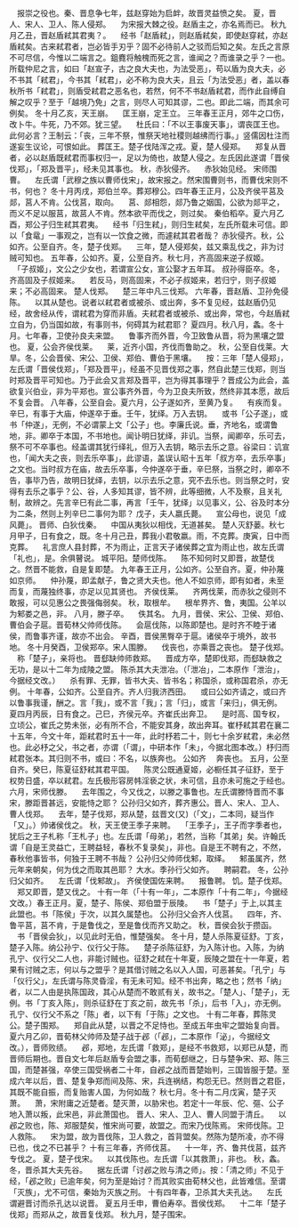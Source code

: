 <!-- { "loadSidebar": true } -->
　报崇之役也。秦、晋息争七年，兹赵穿始为启衅，故晋灵益愤之矣。
夏，晋人、宋人、卫人、陈人侵郑。
　为宋报大棘之役。赵盾主之，亦名焉而已。
秋九月乙丑，晋赵盾弒其君夷？。
　经书「赵盾弒」，则赵盾弒矣，即使赵穿弒，亦赵盾弒矣。古来弒君者，岂必皆手刃乎？固不必待前人之驳而后知之矣。左氏之言原不可尽信，今惟以二端言之。鉏麑将触槐而死之言，谁闻之？而谁录之乎？一也。所载仲尼之言，如曰「赵宣子，古之良大夫也，为法受恶」，苟以盾为良大夫，必不书其「弒君」，今书其「弒君」，必不称为良大夫，且云「为法受恶」者，盖以春秋所书「弒君」，则盾受弒君之恶名也，若然，何不不书赵盾弒君，而作此自缚自解之叹乎？至于「越境乃免」之言，则尽人可知其谬，二也。即此二端，而其余可例矣。
冬十月乙亥，天王崩。
　匡王崩，定王立。
三年春王正月，郊牛之口伤，改卜牛。牛死，乃不郊。犹三望。
　杜氏曰：「不以王事废天事」，谓丧匡王也。此何必言？王制云：「丧，三年不祭，惟祭天地社稷则越绋而行事。」竖儒因杜注而遂妄生议论，可恨如此。
葬匡王。楚子伐陆浑之戎。夏，楚人侵郑。
　郑复从晋者，必以赵盾既弒君而事权归一，足以为倚也，故楚人侵之。左氏因此遂谓「晋侯伐郑」，「郑及晋平」，经未见其事也。
秋，赤狄侵齐。
　赤狄始见经。
宋师围曹。
　左氏谓「武穆之族以曹师伐宋」，故宋报之。然宋围曹则书，而曹伐宋则不书，何也？
冬十月丙戌，郑伯兰卒。葬郑穆公。四年春王正月，公及齐侯平莒及郯，莒人不肯。公伐莒，取向。
　莒、郯相怨，郯乃鲁之姻国，公欲为郯平之，而义不足以服莒，故莒人不肯。然本欲平而伐之，则过矣。
秦伯稻卒。夏六月乙酉，郑公子归生弒其君夷。
　经书「归生弒」，则归生弒矣，左氏所载未可信。即以「食鼋」一事观之，岂有以一饮食之微，而遽弒其君者哉？
赤狄侵齐。秋，公如齐。公至自齐。冬，楚子伐郑。
　三年，楚人侵郑矣，兹又乘乱伐之，非为讨贼可知也。
五年春，公如齐。夏，公至自齐。秋七月，齐高固来逆子叔姬。
　「子叔姬」，文公之少女也，若谓宣公女，宣公娶才五年耳。
叔孙得臣卒。冬，齐高固及子叔姬来。
　若反马，则高固来，不必子叔姬来，若归宁，则子叔姬来；不必高固来。
楚人伐郑。
　楚三年中凡三伐郑。
六年春，晋赵盾、卫孙免侵陈。
　以其从楚也。说者以弒君者或被杀、或出奔，多不复见经，兹赵盾仍见经，故舍经从传，谓弒君为穿而非盾。夫弒君者或被杀、或出奔，常也，今赵盾弒立自为，仍当国如故，有事则书，何碍其为弒君耶？
夏四月。秋八月，螽。冬十月。七年春，卫使孙良夫来盟。
　鲁事齐而外晋，今卫致鲁从晋，将为黑壤之盟也。
夏，公会齐侯伐莱。
　莱，近齐小国，齐伐而鲁助之。
秋，公至自伐莱。大旱。冬，公会晋侯、宋公、卫侯、郑伯、曹伯于黑壤。
　按：三年「楚人侵郑」，左氏谓「晋侯伐郑」，「郑及晋平」，经虽不见晋伐郑之事，然自此楚三伐郑，则当时郑及晋平可知也。乃于此会又言郑及晋平，岂为得其事理乎？晋成公为此会，盖欲复兴伯业，非为平郑也。宣公事齐外晋，今为卫良夫所致，然终非其本愿，故后不复会晋。
八年春，公至自会。夏六月，公子遂如齐，至黄乃复。
　有疾而复。
辛巳，有事于大庙，仲遂卒于垂。壬午，犹绎。万入去钥。
　或书「公子遂」，或书「仲遂」，无例，不必谓蒙上文「公子」也。李廉氏说。垂，齐地名，或谓鲁地，非。卿卒于本国，不书地也。闻讣明日犹绎，非讥。当祭，闻卿卒，乐可去，祭不可不卒事也。经盖谓其犹行绎礼，但万入去钥，略示去乐之意。谷梁曰：讥宣也，「闻大夫之丧，则去乐卒事」，此谬语，盖误认昭十五年「叔方卒，去乐卒事」之文也。当时叔方在庙，故去乐卒事，今仲遂卒于垂，辛巳祭，当祭之时，卿卒不告，事毕乃告，故明日犹绎，去钥，以示去乐之意，究不去乐也。则当祭之时，安得有去乐之事乎？公、谷，人多知其谬，皆不辨，此等细微，人不及察，且关礼制，故辨之。先言辛巳有此二事，再言「壬午，犹绎」以见事义，公、谷及时本分为二条，然则上列辛巳二事何为耶？
戊子，夫人嬴氏薨。
　宣公母也，说见「成风薨」。
晋师、白狄伐秦。
　中国从夷狄以相伐，无道甚矣。
楚人灭舒蒌。秋七月甲子，日有食之，既。冬十月己丑，葬我小君敬嬴。雨，不克葬。庚寅，日中而克葬。
　礼言庶人县封葬，不为雨止，正言天子诸侯葬之宜为雨止也，故左氏谓「礼也」，是。余俱瞽说。
城平阳。楚师伐陈。
　陈不知何时又即晋，故楚伐之。然晋不能救，自是复即楚。
九年春王正月，公如齐。公至自齐。夏，仲孙蔑如京师。
　仲孙蔑，即孟献子，鲁之贤大夫也。他人不如京师，即有如者，未至而复，而蔑独终事，亦足以见其贤也。
齐侯伐莱。
　齐两伐莱，而赤狄之侵则不敢报，可以见惠公之畏强侮弱矣。
秋，取根牟。
　根牟界齐、鲁，夷国。公羊以为邾娄之邑，非。
八月，滕子卒。
　佚其名。
九月，晋侯、宋公、卫侯、郑伯、曹伯会子扈。晋荀林父帅师伐陈。
　会扈伐陈，以陈即楚也。是时齐不睦于诸侯，而鲁事齐谨，故亦不出会。
辛酉，晋侯黑臀卒于扈。诸侯卒于境外，故书地。
冬十月癸酉，卫侯郑卒。宋人围滕。
　伐丧也，亦乘晋之丧也。
楚子伐郑。
　称「楚子」，亲将也。
晋郄缺帅师救郑。
　晋成方卒，楚即伐郑，而郄缺救之无功，是以十二年为成陵之盟。
陈杀其大夫泄冶。（「泄冶」，二本原作「泄治」，今据经文改。）
　杀有罪、无罪，皆书大夫、皆书名；称国杀，或称国君杀，亦无例。
十年春，公如齐。公至自齐。齐人归我济西田。
　或曰公如齐请之，或曰齐以鲁事我谨，酬之。言「我」，或不言「我」；言「归」，或言「来归」，俱无例。
夏四月丙辰，日有食之。己巳，齐侯元卒。齐崔氏出奔卫。
　是时高、国专权，立顷公，崔氏之势未张，必有所不合，不能安其身，故出奔耳。崔杼弒其君在襄二十五年，今文十年，距弒君时五十一年，此时杼若二十，则七十余岁弒君，未必然也。此必杼之父，书之者，亦谓（「谓」，中研本作「未」，今据北图本改。）杼归而弒君张本。其归则不书，或曰：不名，以族奔也。
公如齐
　奔丧也。
五月，公至自齐。癸巳，陈夏征舒弒其君平国。
　陈灵公既通夏姬，必橱任其子征舒，至于权势日盛，卒以弒君。左氏极形容房帏淫亵之状，未可信，且亦未可施之于经也。
六月，宋师伐滕。
　去年围之，今又伐之，以滕之事鲁也。左氏谓滕恃晋而不事宋，滕距晋甚远，安能恃之耶？
公孙归父如齐，葬齐惠公。晋人、宋人、卫人、曹人伐郑。
　去年，楚子伐郑，郑从楚，兹晋文(又)（「文」，二本同，疑当作「又」。）帅诸侯伐之。
秋，天王使王季子来聘。
　「王季子」，王子而字季者也，犹后之王子札称「王札子」也。左氏谓「母弟」，若然，当称「其弟」矣。许翰氏谓「自是王灵益亡，王聘益轻，春秋不复录矣」，非也。自是王不聘有之，不然，春秋他事皆书，何独于王聘不书哉？
公孙归父帅师伐邾，取绎。
　邾虽属齐，然元年来朝矣，何为伐之而取其邑耶？
大水。季孙行父如齐。
　聘嗣君。
冬，公孙归父如齐。
　左氏谓「伐邾故」。
齐侯使国佐来聘。
　报鲁聘。
饥。楚子伐郑。
　郑又即晋，楚又伐之。
十有一年（「十有一年」，二本原作「十有二年」，今据经文改。）春王正月。夏，楚子、陈侯、郑伯盟于辰陵。
　书「楚子」于上,以其主此盟也。书「陈侯」于次，以其久属楚也。
公孙归父会齐人伐莒。
　四年，齐、鲁平莒，莒不肯，于是鲁伐之，至是鲁伐而齐又助之。
秋，晋侯会狄于攒函。
　书「晋侯会狄」，以见此时无伯，惟楚强矣。
冬十月，楚人杀陈夏征舒。丁亥，楚子入陈。纳公孙宁、仪行父于陈。
　楚子杀陈征舒，为入陈计也。入陈，为纳孔宁、仪行父二人也，非能讨贼也。征舒之弒在十年夏，辰陵之盟在十一年夏，若果有讨贼之志，何以与之盟乎？是其借讨贼之名以入人国，可恶甚矣。「孔宁」与「仪行父」，左氏谓与陈灵昏淫，有无未可知。经不书出奔，略之也；然书「纳」者，以二人由是执陈国政，其心从楚而不敢贰有关，故书之。「楚人」、「楚子」，无例。书「丁亥入陈」，则杀征舒在丁亥之前，故先书「杀」，后书「入」，亦无例。孔宁、仪行父不系之「陈」者，以下有「于陈」之文也。
十有二年春，葬陈灵公。楚子围郑。
　郑自此从楚，以晋之不足恃也。至成五年虫牢之盟始复向晋。
夏六月乙卯，晋荀林父帅师及楚子战于邲（「邲」，二本原作「泌」，今据经文改。），晋师败绩。
　邲，郑地，左氏谓「救郑」，是经不书救郑，以郑已从楚，而晋师后期也。晋自文七年后赵盾专会盟之事，而荀郄继之，日与楚争宋、郑、陈三国，而楚甚强，卒使三国受祸者二十年，自邲之战而晋楚始判，三国皆服于楚。至成六年以后，晋、楚复争郑而间及陈、宋，兵连祸结，构怨无已。然则晋之君臣，其既不能自振，而复贻害人国，为何如哉？
秋七月。冬十有二月戊寅，楚子灭萧。
　萧，宋附庸之近楚者。楚灭萧，以胁宋也。若定十一年辰、佗、彄、公子地入萧以叛，此宋邑，非此萧国也。
晋人、宋人、卫人、曹人同盟于清丘。
　以邲之败也，陈、郑服楚矣，惟宋尚可要，故盟之。而宋乃伐陈焉。
宋师伐陈。卫人救陈。
　宋为盟，故为晋伐陈，卫人救之，首背盟矣。然陈为楚所凌，亦不得已也，伐之不已甚乎？
十有三年春，齐师伐莒。
　十一年，齐、鲁共伐莒，兹齐专伐之。
夏，楚子伐宋。
　以其伐陈也。左氏谓「以其救萧」，非也。
秋，螽。冬，晋杀其大夫先谷。
　据左氏谓「讨邲之败与清之师」。按：「清之师」不见于经，「邲之败」已逾年矣，何为至是始讨？而其败实由荀林父也，此皆难信。至谓「灭族」，尤不可信，秦始为灭族之刑。
十有四年春，卫杀其大夫孔达。
　左氏谓避晋讨而杀孔达以说晋。
夏五月壬申，曹伯寿卒。晋侯伐郑。
　十二年「楚子伐郑」而郑从之，故晋复伐郑。
秋九月，楚子围宋。
